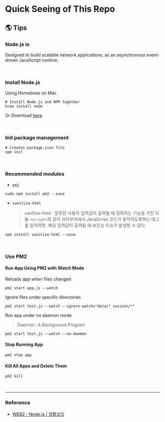 # Quick Seeing of This Repo

## 🌎 Tips

### Node.js is

Designed to build scalable network applications, as an asynchronous event-driven JavaScript runtime.

<br>

### Install Node.js

Using Homebrew on Mac

```console
# Install Node.js and NPM together
brew install node
```

Or Download [here](https://nodejs.org/ko/).

<br>

### Init package management

```console
# Creates package.json file
npm init
```

<br>

### Recommended modules

- `pm2`

```console
sudo npm install pm2 --save
```

- `sanitize-html`
  > sanitize-html : 잘못된 사용자 입력값이 출력될 때 정화하는 기능을 가진 모듈
  > `<script>`와 같이 브라우저에서 JavaScript 코드가 동작하도록하는 태그를 입력하면, 해당 입력값이 출력될 때 보안상 이슈가 발생할 수 있다.

```console
npm install sanitize-html --save
```

<br>

### Use PM2

#### Run App Using PM2 with Watch Mode

Reloads app when files changed

```console
pm2 start app.js —-watch
```

Ignore files under specific directories

```console
pm2 start test.js —-watch —-ignore-watch="data/* session/*"
```

Run app under no daemon mode

> Daemon : A Background Program

```console
pm2 start test.js —-watch —-no-daemon
```

#### Stop Running App

```console
pm2 stop app
```

#### Kill All Apps and Delete Them

```console
pm2 kill
```

<br>

---

### Reference

- [WEB2 - Node.js | 생활코딩](https://opentutorials.org/course/3332)
